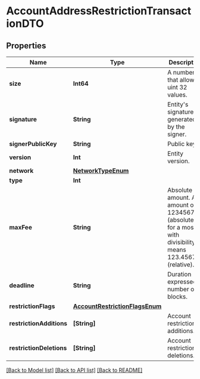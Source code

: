 # AccountAddressRestrictionTransactionDTO

## Properties
Name | Type | Description | Notes
------------ | ------------- | ------------- | -------------
**size** | **Int64** | A number that allows uint 32 values. | 
**signature** | **String** | Entity&#39;s signature generated by the signer. | 
**signerPublicKey** | **String** | Public key. | 
**version** | **Int** | Entity version. | 
**network** | [**NetworkTypeEnum**](NetworkTypeEnum.md) |  | 
**type** | **Int** |  | 
**maxFee** | **String** | Absolute amount. An amount of 123456789 (absolute) for a mosaic with divisibility 6 means 123.456789 (relative). | 
**deadline** | **String** | Duration expressed in number of blocks. | 
**restrictionFlags** | [**AccountRestrictionFlagsEnum**](AccountRestrictionFlagsEnum.md) |  | 
**restrictionAdditions** | **[String]** | Account restriction additions. | 
**restrictionDeletions** | **[String]** | Account restriction deletions. | 

[[Back to Model list]](../README.md#documentation-for-models) [[Back to API list]](../README.md#documentation-for-api-endpoints) [[Back to README]](../README.md)


